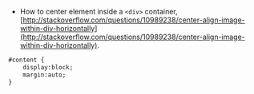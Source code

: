 * How to center element inside a `<div>` container, [http://stackoverflow.com/questions/10989238/center-align-image-within-div-horizontally](http://stackoverflow.com/questions/10989238/center-align-image-within-div-horizontally).

```markdown
#content {
    display:block;
    margin:auto;
}
```